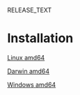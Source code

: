 RELEASE_TEXT

# Installation

[Linux amd64](https://dl.bintray.com/flant/werf/$VERSION/werf-linux-amd64-$VERSION)

[Darwin amd64](https://dl.bintray.com/flant/werf/$VERSION/werf-darwin-amd64-$VERSION)

[Windows amd64](https://dl.bintray.com/flant/werf/$VERSION/werf-windows-amd64-$VERSION.exe)
